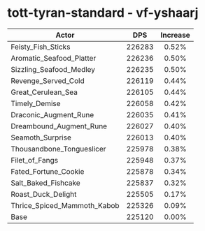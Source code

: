 # tott-tyran-standard - vf-yshaarj
| Actor | DPS | Increase |
|---|:---:|:---:|
|Feisty_Fish_Sticks|226283|0.52%|
|Aromatic_Seafood_Platter|226236|0.50%|
|Sizzling_Seafood_Medley|226235|0.50%|
|Revenge_Served_Cold|226119|0.44%|
|Great_Cerulean_Sea|226105|0.44%|
|Timely_Demise|226058|0.42%|
|Draconic_Augment_Rune|226035|0.41%|
|Dreambound_Augment_Rune|226027|0.40%|
|Seamoth_Surprise|226013|0.40%|
|Thousandbone_Tongueslicer|225978|0.38%|
|Filet_of_Fangs|225948|0.37%|
|Fated_Fortune_Cookie|225878|0.34%|
|Salt_Baked_Fishcake|225837|0.32%|
|Roast_Duck_Delight|225505|0.17%|
|Thrice_Spiced_Mammoth_Kabob|225326|0.09%|
|Base|225120|0.00%|
